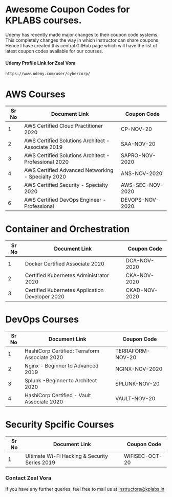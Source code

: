 # Awesome Coupon Codes for KPLABS courses.

Udemy has recently made major changes to their coupon code systems. This completely changes the way in which Instructor can share coupons. Hence I have created this central GitHub page which will have the list of latest coupon codes available for our courses.

#### Udemy Profile Link for Zeal Vora

```sh
https://www.udemy.com/user/cybercorp/
```

# AWS Courses 

| Sr No | Document Link | Coupon Code |
| ------ | ------ | ------ |
| 1 |AWS Certified Cloud Practitioner 2020 | CP-NOV-20	 | 
| 2 |AWS Certified Solutions Architect - Associate  2019| SAA-NOV-20 |
| 3 |AWS Certified Solutions Architect - Professional 2020 | SAPRO-NOV-2020 |
| 4 |AWS Certified Advanced Networking - Specialty 2020 | ANS-NOV-2020 |
| 5 |AWS Certified Security - Specialty 2020 | AWS-SEC-NOV-2020 |
| 6 |AWS Certified DevOps Engineer - Professional | DEVOPS-NOV-2020 |

# Container and Orchestration

| Sr No | Document Link | Coupon Code |
| ------ | ------ | ------ |
| 1 | Docker Certified Associate 2020 | DCA-NOV-2020 | 
| 2 | Certified Kubernetes Administrator 2020 | CKA-NOV-2020 | 
| 3 | Certified Kubernetes Application Developer 2020 | CKAD-NOV-2020 | 

# DevOps Courses

| Sr No | Document Link | Coupon Code |
| ------ | ------ | ------ |
| 1 | HashiCorp Certified: Terraform Associate 2020 | TERRAFORM-NOV-20 | 
| 2 | Nginx - Beginner to Advanced 2019 | NGINX-NOV-2020 | 
| 3 | Splunk  -Beginner to Architect 2020 | SPLUNK-NOV-20 | 
| 4 | HashiCorp Certified - Vault Associate 2020 | VAULT-NOV-20 | 

# Security Spcific Courses

| Sr No | Document Link | Coupon Code |
| ------ | ------ | ------ |
| 1 | Ultimate Wi-Fi Hacking & Security Series 2019 | WIFISEC-OCT-20 | 


### Contact Zeal Vora
If you have any further queries, feel free to mail us at instructors@kplabs.in
